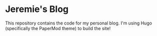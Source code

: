 # Jeremie's Blog

This repository contains the code for my personal blog. I'm using Hugo (specifically the PaperMod theme) to build the site!
